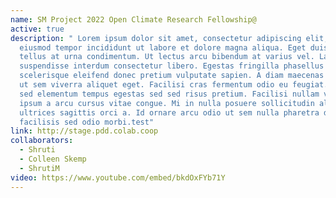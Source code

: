 ```yaml
---
name: SM Project 2022 Open Climate Research Fellowship@
active: true
description: " Lorem ipsum dolor sit amet, consectetur adipiscing elit, sed do
  eiusmod tempor incididunt ut labore et dolore magna aliqua. Eget duis at
  tellus at urna condimentum. Ut lectus arcu bibendum at varius vel. Laoreet
  suspendisse interdum consectetur libero. Egestas fringilla phasellus faucibus
  scelerisque eleifend donec pretium vulputate sapien. A diam maecenas sed enim
  ut sem viverra aliquet eget. Facilisi cras fermentum odio eu feugiat. Massa
  sed elementum tempus egestas sed sed risus pretium. Facilisi nullam vehicula
  ipsum a arcu cursus vitae congue. Mi in nulla posuere sollicitudin aliquam
  ultrices sagittis orci a. Id ornare arcu odio ut sem nulla pharetra diam. Eu
  facilisis sed odio morbi.test"
link: http://stage.pdd.colab.coop
collaborators:
  - Shruti
  - Colleen Skemp
  - ShrutiM
video: https://www.youtube.com/embed/bkdOxFYb71Y
---
```

